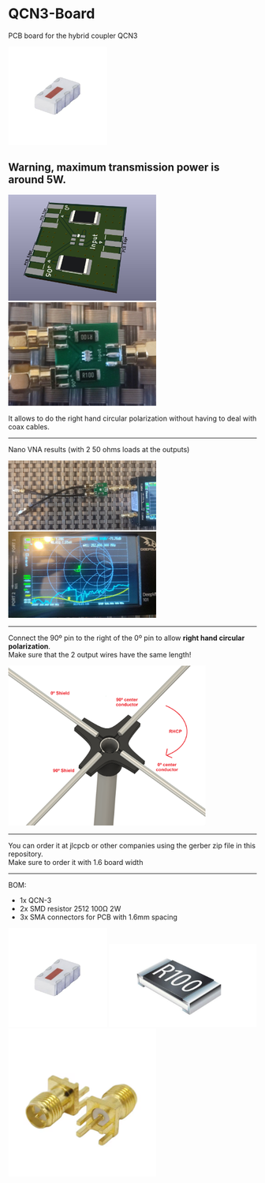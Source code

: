 # QCN3-Board

PCB board for the hybrid coupler QCN3

<img src="./img/qcn3.jpg" alt="QCN3" width="200"/>

## Warning, maximum transmission power is around 5W.

<p float="left">
	<img src="./img/board.png" alt="QCN3 Board" width="300"/>
	<img src="./img/FinishedBoard.jpg" alt="QCN3 Final board" width="300"/>
</p>



It allows to do the right hand circular polarization without having to deal with coax cables.  

------

Nano VNA results (with 2 50 ohms loads at the outputs)

<p float="left">
	<img src="./img/BoardTesting.jpg" alt="QCN3 Board test setup" width="300"/>
	<img src="./img/NanoVna.jpg" alt="QCN3 Board results with nanovna" width="300"/>
</p>

------

Connect the 90º pin to the right of the 0º pin to allow **right hand circular polarization**.  
Make sure that the 2 output wires have the same length!

<img src="./img/Connection.png" alt="Board pinout" width="400"/>

------

You can order it at jlcpcb or other companies using the gerber zip file in this repository.  
Make sure to order it with 1.6 board width  

------

BOM:

- 1x QCN-3
- 2x SMD resistor 2512 100Ω 2W
- 3x SMA connectors for PCB with 1.6mm spacing


<p float="left">
	<img src="./img/qcn3.jpg" alt="QCN3" width="200"/>
	<img src="./img/resistor.png" alt="SMD resistor" width="300"/>
	<img src="./img/sma.png" alt="SMA connectors" width="300"/>
</p>